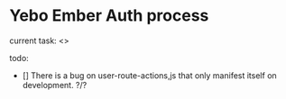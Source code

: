 # Yebo Ember Auth process
current task: <>

todo:
- [] There is a bug on user-route-actions,js that only manifest itself on development. ?/?


